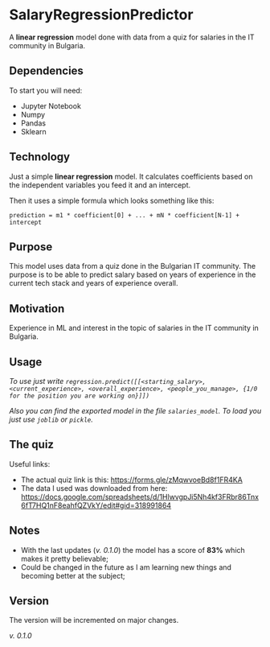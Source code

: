 # SalaryRegressionPredictor
A **linear regression** model done with data from a quiz for salaries in the IT community in Bulgaria.

## Dependencies
To start you will need:
* Jupyter Notebook
* Numpy
* Pandas
* Sklearn

## Technology
Just a simple **linear regression** model. It calculates coefficients based on the independent variables you feed it and an intercept.

Then it uses a simple formula which looks something like this:

`prediction = m1 * coefficient[0] + ... + mN * coefficient[N-1] + intercept`

## Purpose
This model uses data from a quiz done in the Bulgarian IT community. The purpose is to be able to predict salary based on years of experience in the current tech stack and years of experience overall.

## Motivation
Experience in ML and interest in the topic of salaries in the IT community in Bulgaria.

## Usage
_To use just write `regression.predict([[<starting_salary>, <current_experience>, <overall_experience>, <people_you_manage>, {1/0 for the position you are working on}]])`_

_Also you can find the exported model in the file `salaries_model`. To load you just use `joblib` or `pickle`._

## The quiz
Useful links:
* The actual quiz link is this: https://forms.gle/zMqwvoeBd8f1FR4KA
* The data I used was downloaded from here: https://docs.google.com/spreadsheets/d/1HlwvgpJi5Nh4kf3FRbr86Tnx6fT7HQ1nF8eahfQZVkY/edit#gid=318991864
## Notes
* With the last updates (_v. 0.1.0_) the model has a score of **83%** which makes it pretty believable;
* Could be changed in the future as I am learning new things and becoming better at the subject;

## Version
The version will be incremented on major changes.

_v. 0.1.0_
